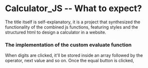 # Calculator_JS -- What to expect?
The title itself is self-explanatory, it is a project that synthesized the functionality of the combined js functions, featuring styles and the structured html to design a calculator in a website.

### The implementation of the custom evaluate function
When digits are clicked, it'll be stored inside an array followed by the operator, next value and so on. Once the equal button is clicked, 
